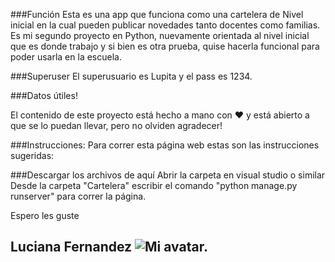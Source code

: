 ###Función
Esta es una app que funciona como una cartelera de Nivel inicial en la cual pueden publicar novedades tanto docentes como familias. 
Es mi segundo proyecto en Python, nuevamente orientada al nivel inicial que es donde trabajo y si bien es otra prueba, quise hacerla funcional para poder usarla en la escuela.

###Superuser
El superusuario es Lupita y el pass es 1234.

###Datos útiles!

El contenido de este proyecto está hecho a mano con ♥ y está abierto a que se lo puedan llevar, pero no olviden agradecer!

###Instrucciones:
Para correr esta página web estas son las instrucciones sugeridas:

###Descargar los archivos de aquí
Abrir la carpeta en visual studio o similar
Desde la carpeta "Cartelera" escribir el comando "python manage.py runserver" para correr la página.

Espero les guste

Luciana Fernandez
![Mi avatar.](https://github.com/LuFer1982/TuPrimeraPagina.Fernandez/blob/master/Templates/myAvatar.png)
--


